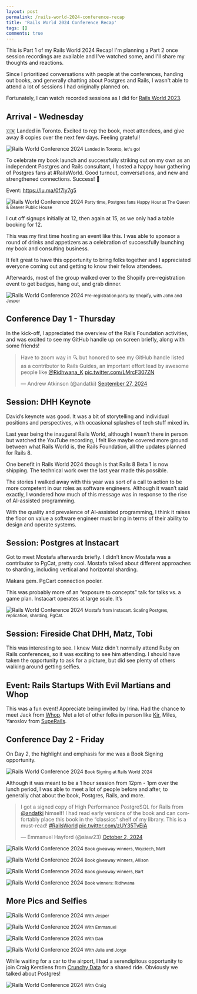 ```yaml
---
layout: post
permalink: /rails-world-2024-conference-recap
title: 'Rails World 2024 Conference Recap'
tags: []
comments: true
---
```


This is Part 1 of my Rails World 2024 Recap! I'm planning a Part 2 once session recordings are available and I've watched some, and I'll share my thoughts and reactions.

Since I prioritized conversations with people at the conferences, handing out books, and generally chatting about Postgres and Rails, I wasn't able to attend a lot of sessions I had originally planned on.

Fortunately, I can watch recorded sessions as I did for [Rails World 2023](https://www.youtube.com/playlist?list=PLHFP2OPUpCeY9IX3Ht727dwu5ZJ2BBbZP).

## Arrival - Wednesday

🇨🇦 Landed in Toronto. Excited to rep the book, meet attendees, and give away 8 copies over the next few days. Feeling grateful!

![Rails World Conference 2024](/assets/images/rw2024/rw-1.jpeg)
<small>Landed in Toronto, let's go!</small>

To celebrate my book launch and successfully striking out on my own as an independent Postgres and Rails consultant,
I hosted a happy hour gathering of Postgres fans at #RailsWorld. Good turnout, conversations, and new and strengthened connections. Success! 🙌

Event: <https://lu.ma/0f7ly7g5>

![Rails World Conference 2024](/assets/images/rw2024/rw-2.jpeg)
<small>Party time, Postgres fans Happy Hour at The Queen & Beaver Public House</small>

I cut off signups initially at 12, then again at 15, as we only had a table booking for 12.

This was my first time hosting an event like this. I was able to sponsor a round of drinks and appetizers as a celebration of successfully launching my book and consulting business.

It felt great to have this opportunity to bring folks together and I appreciated everyone coming out and getting to know their fellow attendees.

Afterwards, most of the group walked over to the Shopify pre-registration event to get badges, hang out, and grab dinner.

![Rails World Conference 2024](/assets/images/rw2024/rw-7.jpeg)
<small>Pre-registration party by Shopify, with John and Jesper</small>

## Conference Day 1 - Thursday

In the kick-off, I appreciated the overview of the Rails Foundation activities, and was excited to see my GitHub handle up on screen briefly, along with some friends!

<blockquote class="twitter-tweet"><p lang="en" dir="ltr">Have to zoom way in 🔍 but honored to see my GitHub handle listed as a contributor to Rails Guides, an important effort lead by awesome people like <a href="https://twitter.com/Ridhwana_K?ref_src=twsrc%5Etfw">@Ridhwana_K</a> <a href="https://t.co/LMrcF307ZN">pic.twitter.com/LMrcF307ZN</a></p>&mdash; Andrew Atkinson (@andatki) <a href="https://twitter.com/andatki/status/1839632502723326236?ref_src=twsrc%5Etfw">September 27, 2024</a></blockquote> <script async src="https://platform.twitter.com/widgets.js" charset="utf-8"></script>

## Session: DHH Keynote

David’s keynote was good. It was a bit of storytelling and individual positions and perspectives, with occasional splashes of tech stuff mixed in.

Last year being the inaugural Rails World, although I wasn’t there in person but watched the YouTube recording, I felt like maybe covered more ground between what Rails World is, the Rails Foundation, all the updates planned for Rails 8.

One benefit in Rails World 2024 though is that Rails 8 Beta 1 is now shipping. The technical work over the last year made this possible.

The stories I walked away with this year was sort of a call to action to be more competent in our roles as software engineers. Although it wasn’t said exactly, I wondered how much of this message was in response to the rise of AI-assisted programming.

With the quality and prevalence of AI-assisted programming, I think it raises the floor on value a software engineer must bring in terms of their ability to design and operate systems.

## Session: Postgres at Instacart

Got to meet Mostafa afterwards briefly. I didn’t know Mostafa was a contributor to PgCat, pretty cool. Mostafa talked about different approaches to sharding, including vertical and horizontal sharding.

Makara gem. PgCart connection pooler.

This was probably more of an “exposure to concepts” talk for talks vs. a game plan. Instacart operates at large scale. It’s

![Rails World Conference 2024](/assets/images/rw2024/rw-3.jpeg)
<small>Mostafa from Instacart. Scaling Postgres, replication, sharding, PgCat.</small>


## Session: Fireside Chat DHH, Matz, Tobi

This was interesting to see. I knew Matz didn't normally attend Ruby on Rails conferences, so it was exciting to see him attending. I should have taken the opportunity to ask for a picture, but did see plenty of others walking around getting selfies.


## Event: Rails Startups With Evil Martians and Whop

This was a fun event! Appreciate being invited by Irina. Had the chance to meet Jack from [Whop](https://whop.com). Met a lot of other folks in person like [Kir](https://kirshatrov.com), Miles, Yaroslov from [SupeRails](https://superails.com).


## Conference Day 2 - Friday

On Day 2, the highlight and emphasis for me was a Book Signing opportunity.

![Rails World Conference 2024](/assets/images/rw2024/rw-14.jpeg)
<small>Book Signing at Rails World 2024</small>

Although it was meant to be a 1 hour session from 12pm - 1pm over the lunch period, I was able to meet a lot of people before and after, to generally chat about the book, Postgres, Rails, and more.

<blockquote class="twitter-tweet"><p lang="en" dir="ltr">I got a signed copy of High Performance PostgreSQL for Rails from <a href="https://twitter.com/andatki?ref_src=twsrc%5Etfw">@andatki</a> himself! I had read early versions of the book and can comfortably place this book in the “classics” shelf of my library. This is a must-read! <a href="https://twitter.com/hashtag/RailsWorld?src=hash&amp;ref_src=twsrc%5Etfw">#RailsWorld</a> <a href="https://t.co/zUY35TvEiA">pic.twitter.com/zUY35TvEiA</a></p>&mdash; Emmanuel Hayford (@siaw23) <a href="https://twitter.com/siaw23/status/1841488680759804329?ref_src=twsrc%5Etfw">October 2, 2024</a></blockquote> <script async src="https://platform.twitter.com/widgets.js" charset="utf-8"></script>

![Rails World Conference 2024](/assets/images/rw2024/rw-4.jpeg)
<small>Book giveaway winners, Wojciech, Matt</small>

![Rails World Conference 2024](/assets/images/rw2024/rw-5.jpeg)
<small>Book giveaway winners, Allison</small>

![Rails World Conference 2024](/assets/images/rw2024/rw-6.jpeg)
<small>Book giveaway winners, Bart</small>

![Rails World Conference 2024](/assets/images/rw2024/rw-8.jpeg)
<small>Book winners: Ridhwana</small>

## More Pics and Selfies

![Rails World Conference 2024](/assets/images/rw2024/rw-9.jpeg)
<small>With Jesper</small>

![Rails World Conference 2024](/assets/images/rw2024/rw-10.jpeg)
<small>With Emmanuel</small>

![Rails World Conference 2024](/assets/images/rw2024/rw-11.jpeg)
<small>With Dan</small>

![Rails World Conference 2024](/assets/images/rw2024/rw-12.jpeg)
<small>With Julia and Jorge</small>

While waiting for a car to the airport, I had a serendipitous opportunity to join Craig Kerstiens from [Crunchy Data](https://www.crunchydata.com) for a shared ride. Obviously we talked about Postgres!

![Rails World Conference 2024](/assets/images/rw2024/rw-13.jpeg)
<small>With Craig</small>
